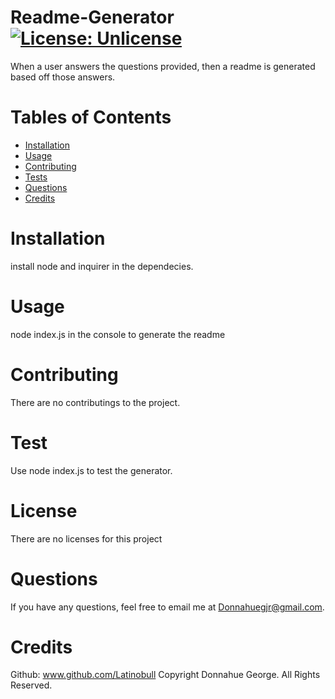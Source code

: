 
# Readme-Generator [![License: Unlicense](https://img.shields.io/badge/license-Unlicense-blue.svg)](http://unlicense.org/)
When a user answers the questions provided, then a readme is generated based off those answers.
# Tables of Contents
* [Installation](#installation)
* [Usage](#usage)
* [Contributing](#contributing)
* [Tests](#tests)
* [Questions](#questions)
* [Credits](#credits)
# Installation
install node and inquirer in the dependecies.
# Usage
node index.js in the console to generate the readme
# Contributing
There are no contributings to the project.
# Test
Use node index.js to test the generator.
# License 
There are no licenses for this project
# Questions
If you have any questions, feel free to email me at Donnahuegjr@gmail.com.
# Credits
Github: www.github.com/Latinobull
Copyright Donnahue George. All Rights Reserved.
